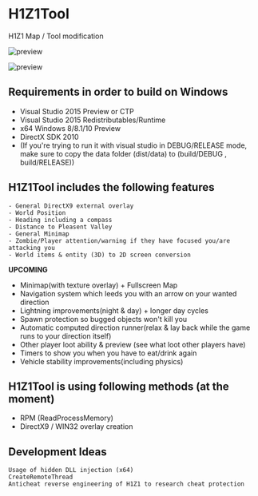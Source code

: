 # H1Z1Tool
H1Z1 Map / Tool modification

![preview](http://i.imgur.com/QdGSgfA.jpg)

![preview](http://i.imgur.com/eyPFodi.jpg)

## Requirements in order to build on Windows
- Visual Studio 2015 Preview or CTP
- Visual Studio 2015 Redistributables/Runtime
- x64 Windows 8/8.1/10 Preview
- DirectX SDK 2010
- (If you're trying to run it with visual studio in DEBUG/RELEASE mode, make sure to copy the data folder (dist/data) to (build/DEBUG , build/RELEASE))

## H1Z1Tool includes the following features
```
- General DirectX9 external overlay
- World Position
- Heading including a compass
- Distance to Pleasent Valley
- General Minimap
- Zombie/Player attention/warning if they have focused you/are attacking you
- World items & entity (3D) to 2D screen conversion
```
**UPCOMING**
- Minimap(with texture overlay) + Fullscreen Map
- Navigation system which leeds you with an arrow on your wanted direction
- Lightning improvements(night & day) + longer day cycles
- Spawn protection so bugged objects won't kill you
- Automatic computed direction runner(relax & lay back while the game runs to your direction itself)
- Other player loot ability & preview (see what loot other players have)
- Timers to show you when you have to eat/drink again
- Vehicle stability improvements(including physics)

## H1Z1Tool is using following methods (at the moment)
- RPM (ReadProcessMemory)
- DirectX9 / WIN32 overlay creation

## Development Ideas
```
Usage of hidden DLL injection (x64)
CreateRemoteThread
Anticheat reverse engineering of H1Z1 to research cheat protection
```
